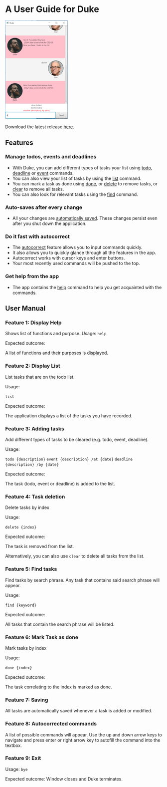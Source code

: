 # A User Guide for Duke

<img src="https://raw.githubusercontent.com/crazoter/duke/master/docs/Ui.png" alt="image of ui" width="200"/>

Download the latest release [here](https://github.com/crazoter/duke/releases).

## Features

### Manage todos, events and deadlines
* With Duke, you can add different types of tasks your list using [todo](#task), [deadline](#task) or [event](#task) commands.
* You can also view your list of tasks by using the [list](#list) command.
* You can mark a task as done using [done](#done), or [delete](#delete) to remove tasks, or [clear](#clear) to remove all tasks.
* You can also look for relevant tasks using the [find](#find) command.

### Auto-saves after every change
* All your changes are [automatically saved](#autosave). These changes persist even after you shut down the application.

### Do it fast with autocorrect
* The [autocorrect](#autocorrect) feature allows you to input commands quickly.
* It also allows you to quickly glance through all the features in the app.
* Autocorrect works with cursor keys and enter buttons.
* Your most recently used commands will be pushed to the top.

### Get help from the app
* The app contains the [help](#help) command to help you get acquainted with the commands.


## User Manual

### <a name="help"></a> Feature 1: Display Help
Shows list of functions and purpose.
Usage:
`help`

Expected outcome:

A list of functions and their purposes is displayed.

### <a name="list"></a> Feature 2: Display List
List tasks that are on the todo list.

Usage:

`list`

Expected outcome:

The application displays a list of the tasks you have recorded.

### <a name="task"></a> Feature 3: Adding tasks
Add different types of tasks to be cleared (e.g. todo, event, deadline).

Usage:

`todo {description}`
`event {description} /at {date}`
`deadline {description} /by {date}`

Expected outcome:

The task (todo, event or deadline) is added to the list.

### <a name="delete"></a>Feature 4: Task deletion
Delete tasks by index

Usage:

`delete {index}`

Expected outcome:

The task is removed from the list.

Alternatively, you can also use `clear` to delete all tasks from the list.

### <a name="done"></a>Feature 5: Find tasks
Find tasks by search phrase. Any task that contains said search phrase will appear.

Usage:

`find {keyword}`

Expected outcome:

All tasks that contain the search phrase will be listed.

### <a name="done"></a>Feature 6: Mark Task as done
Mark tasks by index

Usage:

`done {index}`

Expected outcome:

The task correlating to the index is marked as done.

### <a name="autosave"></a>Feature 7: Saving
All tasks are automatically saved whenever a task is added or modified.

### <a name="autocorrect"></a>Feature 8: Autocorrected commands
A list of possible commands will appear. Use the up and down arrow keys to navigate and press enter or right arrow key to autofill the command into the textbox.

### Feature 9: Exit
Usage:
`bye`

Expected outcome:
Window closes and Duke terminates.
